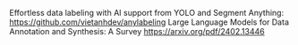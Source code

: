 Effortless data labeling with AI support from YOLO and Segment Anything:  https://github.com/vietanhdev/anylabeling
Large Language Models for Data Annotation and Synthesis: A Survey  https://arxiv.org/pdf/2402.13446

